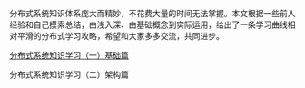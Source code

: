 分布式系统知识体系庞大而精妙，不花费大量的时间无法掌握。本文根据一些前人经验和自己摸索总结，由浅入深、由基础概念到实际运用，给出了一条学习曲线相对平滑的分布式学习攻略，希望和大家多多交流，共同进步。

[分布式系统知识学习（一）基础篇](https://github.com/Ty-Chen/Awesome-Distributed-System/blob/master/Base.md)


分布式系统知识学习（二）架构篇
